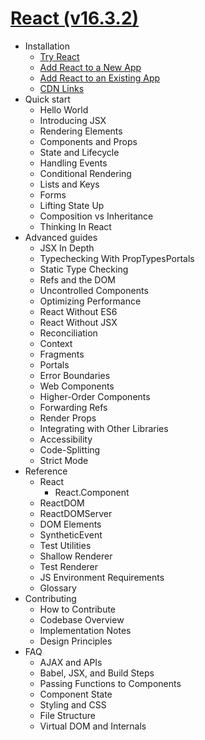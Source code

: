 # [React (v16.3.2)](https://reactjs.org/)

* Installation
  * [Try React](installation/try_react.md)
  * [Add React to a New App](installation/add_react_to_a_new_app.md)
  * [Add React to an Existing App](installation/add_react_to_an_existing_app.md)
  * [CDN Links](installation/cdn_links.md)
* Quick start
  * Hello World
  * Introducing JSX
  * Rendering Elements
  * Components and Props
  * State and Lifecycle
  * Handling Events
  * Conditional Rendering
  * Lists and Keys
  * Forms
  * Lifting State Up
  * Composition vs Inheritance
  * Thinking In React
* Advanced guides
  * JSX In Depth
  * Typechecking With PropTypesPortals
  * Static Type Checking
  * Refs and the DOM
  * Uncontrolled Components
  * Optimizing Performance
  * React Without ES6
  * React Without JSX
  * Reconciliation
  * Context
  * Fragments
  * Portals
  * Error Boundaries
  * Web Components
  * Higher-Order Components
  * Forwarding Refs
  * Render Props
  * Integrating with Other Libraries
  * Accessibility
  * Code-Splitting
  * Strict Mode
* Reference
  * React
    * React.Component
  * ReactDOM
  * ReactDOMServer
  * DOM Elements
  * SyntheticEvent
  * Test Utilities
  * Shallow Renderer
  * Test Renderer
  * JS Environment Requirements
  * Glossary
* Contributing
  * How to Contribute
  * Codebase Overview
  * Implementation Notes
  * Design Principles
* FAQ
  * AJAX and APIs
  * Babel, JSX, and Build Steps
  * Passing Functions to Components
  * Component State
  * Styling and CSS
  * File Structure
  * Virtual DOM and Internals